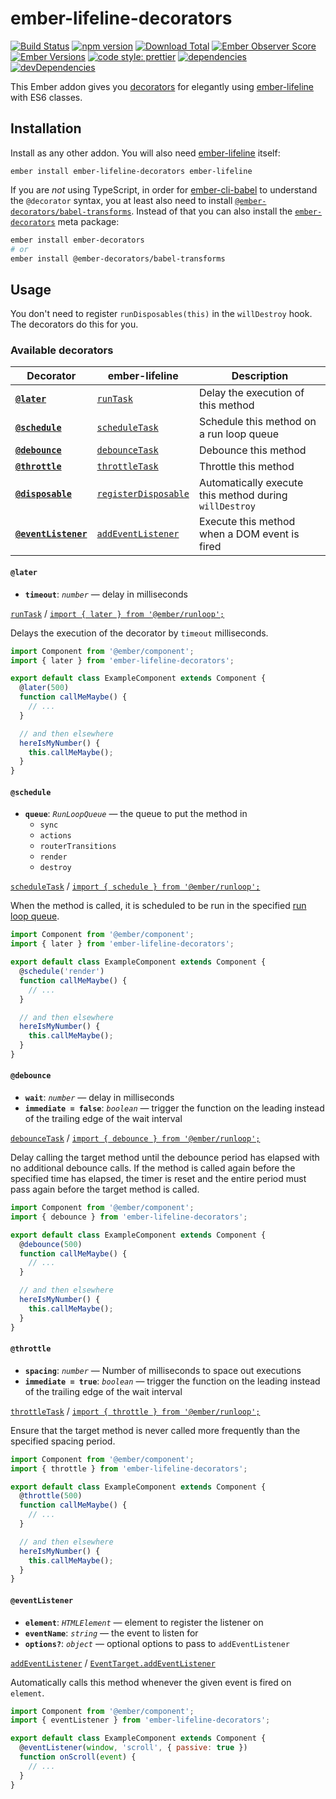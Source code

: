 # ember-lifeline-decorators

[![Build Status](https://travis-ci.org/buschtoens/ember-lifeline-decorators.svg)](https://travis-ci.org/buschtoens/ember-lifeline-decorators)
[![npm version](https://badge.fury.io/js/ember-lifeline-decorators.svg)](http://badge.fury.io/js/ember-lifeline-decorators)
[![Download Total](https://img.shields.io/npm/dt/ember-lifeline-decorators.svg)](http://badge.fury.io/js/ember-lifeline-decorators)
[![Ember Observer Score](https://emberobserver.com/badges/ember-lifeline-decorators.svg)](https://emberobserver.com/addons/ember-lifeline-decorators)
[![Ember Versions](https://img.shields.io/badge/Ember.js%20Versions-%5E2.12%20%7C%7C%20%5E3.0-brightgreen.svg)](https://travis-ci.org/buschtoens/ember-lifeline-decorators)
[![code style: prettier](https://img.shields.io/badge/code_style-prettier-ff69b4.svg)](https://github.com/prettier/prettier)
[![dependencies](https://img.shields.io/david/buschtoens/ember-lifeline-decorators.svg)](https://david-dm.org/buschtoens/ember-lifeline-decorators)
[![devDependencies](https://img.shields.io/david/dev/buschtoens/ember-lifeline-decorators.svg)](https://david-dm.org/buschtoens/ember-lifeline-decorators)


This Ember addon gives you
[decorators](https://github.com/tc39/proposal-decorators) for elegantly using
[ember-lifeline][ember-lifeline] with ES6 classes.

[ember-lifeline]: https://github.com/ember-lifeline/ember-lifeline

## Installation

Install as any other addon. You will also need [ember-lifeline][ember-lifeline]
itself:

```
ember install ember-lifeline-decorators ember-lifeline
```

If you are _not_ using TypeScript, in order for [ember-cli-babel](https://github.com/babel/ember-cli-babel) to understand the `@decorator` syntax, you at least also need to install [`@ember-decorators/babel-transforms`](https://github.com/ember-decorators/babel-transforms). Instead of that you can also install the [`ember-decorators`](https://github.com/ember-decorators/ember-decorators) meta package:

```bash
ember install ember-decorators
# or
ember install @ember-decorators/babel-transforms
```

## Usage

You don't need to register `runDisposables(this)` in the `willDestroy` hook. The
decorators do this for you.

### Available decorators

| Decorator                              | ember-lifeline                             | Description  |
|----------------------------------------|--------------------------------------------|--------------|
| **[`@later`](#later)**                 | [`runTask`][runTask]                       | Delay the execution of this method |
| **[`@schedule`](#schedule)**           | [`scheduleTask`][scheduleTask]             | Schedule this method on a run loop queue |
| **[`@debounce`](#debounce)**           | [`debounceTask`][debounceTask]             | Debounce this method |
| **[`@throttle`](#throttle)**           | [`throttleTask`][throttleTask]             | Throttle this method |
| **[`@disposable`](#disposable)**       | [`registerDisposable`][registerDisposable] | Automatically execute this method during `willDestroy` |
| **[`@eventListener`](#eventListener)** | [`addEventListener`][addEventListener]     | Execute this method when a DOM event is fired |

[runTask]: https://github.com/ember-lifeline/ember-lifeline#runtask
[scheduleTask]: https://github.com/ember-lifeline/ember-lifeline#scheduletask
[debounceTask]: https://github.com/ember-lifeline/ember-lifeline#debouncetask
[throttleTask]: https://github.com/ember-lifeline/ember-lifeline#throttletask
[registerDisposable]: https://github.com/ember-lifeline/ember-lifeline#registerdisposable
[addEventListener]: https://github.com/ember-lifeline/ember-lifeline#addeventlistener

#### `@later`

- **`timeout`**: *`number`* — delay in milliseconds

[`runTask`][runTask] / [`import { later } from '@ember/runloop';`](https://www.emberjs.com/api/ember/3.5/functions/@ember%2Frunloop/later)

Delays the execution of the decorator by `timeout` milliseconds.

```js
import Component from '@ember/component';
import { later } from 'ember-lifeline-decorators';

export default class ExampleComponent extends Component {
  @later(500)
  function callMeMaybe() {
    // ...
  }

  // and then elsewhere
  hereIsMyNumber() {
    this.callMeMaybe();
  }
}
```

#### `@schedule`

- **`queue`**: *`RunLoopQueue`* — the queue to put the method in
  - `sync`
  - `actions`
  - `routerTransitions`
  - `render`
  - `destroy`

[`scheduleTask`][scheduleTask] / [`import { schedule } from '@ember/runloop';`](https://www.emberjs.com/api/ember/3.5/functions/@ember%2Frunloop/schedule)

When the method is called, it is scheduled to be run in the specified
[run loop queue](https://guides.emberjs.com/release/applications/run-loop/).

```js
import Component from '@ember/component';
import { later } from 'ember-lifeline-decorators';

export default class ExampleComponent extends Component {
  @schedule('render')
  function callMeMaybe() {
    // ...
  }

  // and then elsewhere
  hereIsMyNumber() {
    this.callMeMaybe();
  }
}
```

#### `@debounce`

- **`wait`**: *`number`* — delay in milliseconds
- **`immediate = false`**: *`boolean`* — trigger the function on the leading instead of the trailing edge of the wait interval

[`debounceTask`][debounceTask] / [`import { debounce } from '@ember/runloop';`](https://www.emberjs.com/api/ember/3.5/functions/@ember%2Frunloop/debounce)

Delay calling the target method until the debounce period has elapsed with no
additional debounce calls. If the method is called again before the specified
time has elapsed, the timer is reset and the entire period must pass again 
before the target method is called.

```js
import Component from '@ember/component';
import { debounce } from 'ember-lifeline-decorators';

export default class ExampleComponent extends Component {
  @debounce(500)
  function callMeMaybe() {
    // ...
  }

  // and then elsewhere
  hereIsMyNumber() {
    this.callMeMaybe();
  }
}
```

#### `@throttle`

- **`spacing`**: *`number`* — Number of milliseconds to space out executions
- **`immediate = true`**: *`boolean`* — trigger the function on the leading instead of the trailing edge of the wait interval

[`throttleTask`][throttleTask] / [`import { throttle } from '@ember/runloop';`](https://www.emberjs.com/api/ember/3.5/functions/@ember%2Frunloop/throttle)

Ensure that the target method is never called more frequently than the specified
spacing period.

```js
import Component from '@ember/component';
import { throttle } from 'ember-lifeline-decorators';

export default class ExampleComponent extends Component {
  @throttle(500)
  function callMeMaybe() {
    // ...
  }

  // and then elsewhere
  hereIsMyNumber() {
    this.callMeMaybe();
  }
}
```

#### `@eventListener`

- **`element`**: *`HTMLElement`* — element to register the listener on
- **`eventName`**: *`string`* — the event to listen for
- **`options?`**: *`object`* — optional options to pass to `addEventListener`

[`addEventListener`][addEventListener] / [`EventTarget.addEventListener`](https://developer.mozilla.org/en-US/docs/Web/API/EventTarget/addEventListener)

Automatically calls this method whenever the given event is fired on `element`.

```js
import Component from '@ember/component';
import { eventListener } from 'ember-lifeline-decorators';

export default class ExampleComponent extends Component {
  @eventListener(window, 'scroll', { passive: true })
  function onScroll(event) {
    // ...
  }
}
```
